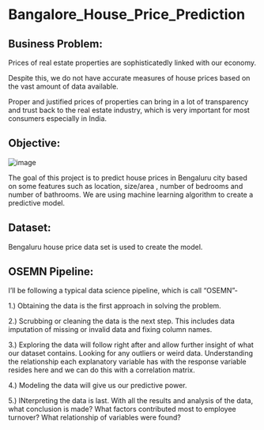 # Bangalore_House_Price_Prediction

## Business Problem:
Prices of real estate properties are sophisticatedly linked with  our economy.

Despite this, we do not have accurate measures of house prices based on the vast amount of data available.

Proper and justified prices of properties can  bring in a lot of transparency and trust back to the real estate industry, which is very important for most consumers especially in India.
## Objective:
![image](https://user-images.githubusercontent.com/100846110/185211556-896bc4d7-71f6-4690-837a-d7e3e6b4b905.png)

The goal of this project is to predict house prices in Bengaluru city based on some features such as location, size/area , number of bedrooms and number of bathrooms.
We are using machine learning algorithm to create a predictive model.
## Dataset:
Bengaluru house price data set is used to create the model.
## OSEMN Pipeline:

I’ll be following a typical data science pipeline, which is call “OSEMN”-

1.) Obtaining the data is the first approach in solving the problem.

2.) Scrubbing or cleaning the data is the next step. This includes data imputation of missing or invalid data and fixing column names.

3.) Exploring the data will follow right after and allow further insight of what our dataset contains. Looking for any outliers or weird data. Understanding the relationship each explanatory variable has with the response variable resides here and we can do this with a correlation matrix.

4.) Modeling the data will give us our predictive power.

5.) INterpreting the data is last. With all the results and analysis of the data, what conclusion is made? What factors contributed most to employee turnover? What relationship of variables were found?






